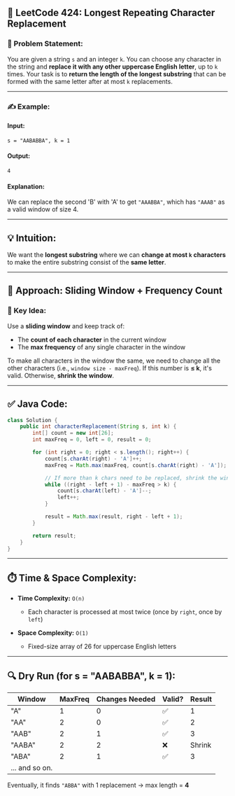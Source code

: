## 🔁 LeetCode 424: Longest Repeating Character Replacement

### 🧩 Problem Statement:

You are given a string `s` and an integer `k`. You can choose any character in the string and **replace it with any other uppercase English letter**, up to `k` times. Your task is to **return the length of the longest substring** that can be formed with the same letter after at most `k` replacements.

---

### ✍️ Example:

#### Input:

```text
s = "AABABBA", k = 1
```

#### Output:

```text
4
```

#### Explanation:

We can replace the second 'B' with 'A' to get `"AAABBA"`, which has `"AAAB"` as a valid window of size 4.

---

## 💡 Intuition:

We want the **longest substring** where we can **change at most `k` characters** to make the entire substring consist of the **same letter**.

---

## 🧠 Approach: Sliding Window + Frequency Count

### 🔹 Key Idea:

Use a **sliding window** and keep track of:

* The **count of each character** in the current window
* The **max frequency** of any single character in the window

To make all characters in the window the same, we need to change all the other characters (i.e., `window size - maxFreq`).
If this number is **≤ k**, it's valid. Otherwise, **shrink the window**.

---

## ✅ Java Code:

```java
class Solution {
    public int characterReplacement(String s, int k) {
        int[] count = new int[26];
        int maxFreq = 0, left = 0, result = 0;

        for (int right = 0; right < s.length(); right++) {
            count[s.charAt(right) - 'A']++;
            maxFreq = Math.max(maxFreq, count[s.charAt(right) - 'A']);

            // If more than k chars need to be replaced, shrink the window
            while ((right - left + 1) - maxFreq > k) {
                count[s.charAt(left) - 'A']--;
                left++;
            }

            result = Math.max(result, right - left + 1);
        }

        return result;
    }
}
```

---

## ⏱️ Time & Space Complexity:

* **Time Complexity:** `O(n)`

  * Each character is processed at most twice (once by `right`, once by `left`)
* **Space Complexity:** `O(1)`

  * Fixed-size array of 26 for uppercase English letters

---

## 🔍 Dry Run (for s = "AABABBA", k = 1):

| Window         | MaxFreq | Changes Needed | Valid? | Result |
| -------------- | ------- | -------------- | ------ | ------ |
| "A"            | 1       | 0              | ✅      | 1      |
| "AA"           | 2       | 0              | ✅      | 2      |
| "AAB"          | 2       | 1              | ✅      | 3      |
| "AABA"         | 2       | 2              | ❌      | Shrink |
| "ABA"          | 2       | 1              | ✅      | 3      |
| ... and so on. |         |                |        |        |

Eventually, it finds `"ABBA"` with 1 replacement → max length = **4**
 
 